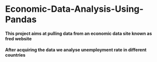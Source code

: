 # Economic-Data-Analysis-Using-Pandas
#### This project aims at pulling data from an economic data site known as fred website
#### After acquiring the data we analyse unemployment rate in different countries
